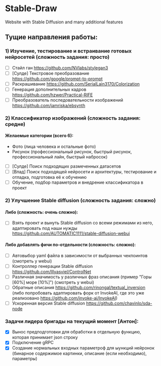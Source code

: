# Stable-Draw
Website with Stable Diffusion and many additional features

## Тущие направления работы:
### 1) Изучение, тестирование и встраивание готовых нейросетей (сложность задания: просто)
- [ ] Стайл ган https://github.com/NVlabs/stylegan3
- [ ] [Сулде] Текстровое преобразование https://github.com/google/prompt-to-prompt
- [ ] Раскрашивание https://github.com/SerialLain3170/Colorization
- [ ] Генерация дополнительных кадров https://github.com/hzwer/Practical-RIFE
- [ ] Преобразователь последовательности изображений https://github.com/jamriska/ebsynth

### 2) Классификатор изображений (сложность задания: средне)
#### Желаемые категории (всего 6):
* Фото (лица человека и остальные фото)
* Рисунок (профессиональный рисунок, быстрый рисунок, профессиональный лайн, быстрый набросок)
- [ ] [Сулде] Поиск подходящих размеченных датасетов
- [ ] [Влад] Поиск подходящей нейросети и архитектуры, тестирование и отладка, подготовка её к обучению
- [ ] Обучение, подбор параметров и внедрение классификатора в проект

### 2) Улучшение Stable diffusion (сложность задания: сложно)
#### Либо (сложность: очень сложно):
- [ ] Взять проект и вынуть Stable diffusion со всеми режимами из него, адаптировать под наши нужды https://github.com/AUTOMATIC1111/stable-diffusion-webui
#### Либо добавлять фичи по-отдельности (сложность: сложно):
- [ ] Автовыбор yaml файла в зависимости от выбранных чекпоинтов (смотреть у webui)
- [ ] Контроллер генерации Stable diffusion https://github.com/lllyasviel/ControlNet
- [ ] Различная значимость у различных фраз описания (пример "Горы [60%] море [10%]") (смотреть у webui)
- [ ] Обратные описания https://github.com/rinongal/textual_inversion (либо попробовать адаптировать форк от InvokeAI, где это уже реализовано https://github.com/invoke-ai/InvokeAI)
- [ ] Ускоренная версия Stable diffusion https://github.com/chavinlo/sda-node

### Задачи лидера бригады на текущий момент [Антон]:
- [x] Вынос предподготовки для обработки в отдельную функцию, которая принимает json строку
- [x] Подключение gRPC
- [x] Создание нормальных входных параметроф для ыункций нейронок (бинарное содержимое картинки, описание (если необходимо), параметры)